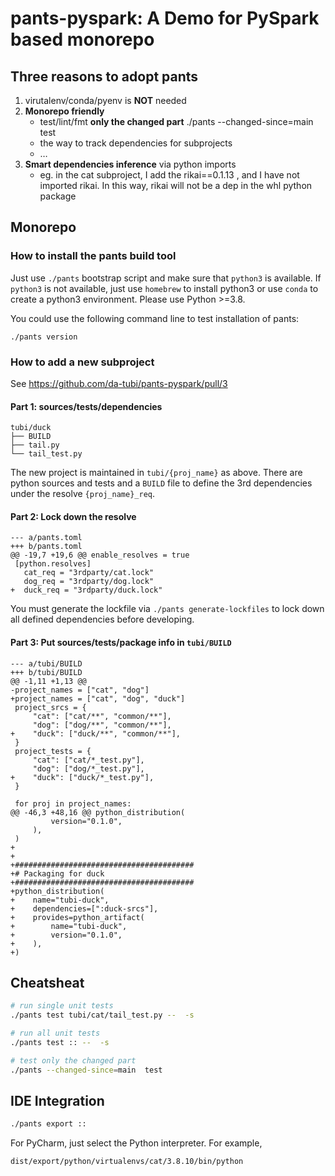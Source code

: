 # pants-pyspark: A Demo for PySpark based monorepo

## Three reasons to adopt pants
1. virutalenv/conda/pyenv is **NOT** needed
2. **Monorepo friendly**
   + test/lint/fmt **only the changed part** ./pants --changed-since=main  test
   + the way to track dependencies for subprojects
   + …
3. **Smart dependencies inference** via python imports
   + eg. in the cat subproject, I add the rikai==0.1.13 , and I have not imported rikai. In this way, rikai will not be a dep in the whl python package

## Monorepo
### How to install the pants build tool
Just use `./pants` bootstrap script and make sure that `python3` is available. If `python3` is not available,
just use `homebrew` to install python3 or use `conda` to create a python3 environment. Please use Python >=3.8.

You could use the following command line to test installation of pants:
```
./pants version
```

### How to add a new subproject
See https://github.com/da-tubi/pants-pyspark/pull/3

#### Part 1: sources/tests/dependencies
```
tubi/duck
├── BUILD
├── tail.py
└── tail_test.py
```
The new project is maintained in `tubi/{proj_name}` as above. There are python sources and tests and a `BUILD` file
to define the 3rd dependencies under the resolve `{proj_name}_req`.

#### Part 2: Lock down the resolve
```
--- a/pants.toml
+++ b/pants.toml
@@ -19,7 +19,6 @@ enable_resolves = true
 [python.resolves]
   cat_req = "3rdparty/cat.lock"
   dog_req = "3rdparty/dog.lock"
+  duck_req = "3rdparty/duck.lock"

```
You must generate the lockfile via `./pants generate-lockfiles` to lock down all defined dependencies before developing.

#### Part 3: Put sources/tests/package info in `tubi/BUILD`
```
--- a/tubi/BUILD
+++ b/tubi/BUILD
@@ -1,11 +1,13 @@
-project_names = ["cat", "dog"]
+project_names = ["cat", "dog", "duck"]
 project_srcs = {
     "cat": ["cat/**", "common/**"],
     "dog": ["dog/**", "common/**"],
+    "duck": ["duck/**", "common/**"],
 }
 project_tests = {
     "cat": ["cat/*_test.py"],
     "dog": ["dog/*_test.py"],
+    "duck": ["duck/*_test.py"],
 }

 for proj in project_names:
@@ -46,3 +48,16 @@ python_distribution(
         version="0.1.0",
     ),
 )
+
+
+########################################
+# Packaging for duck
+########################################
+python_distribution(
+    name="tubi-duck",
+    dependencies=[":duck-srcs"],
+    provides=python_artifact(
+        name="tubi-duck",
+        version="0.1.0",
+    ),
+)
```



## Cheatsheat
``` bash
# run single unit tests
./pants test tubi/cat/tail_test.py --  -s

# run all unit tests
./pants test :: --  -s

# test only the changed part
./pants --changed-since=main  test
```

## IDE Integration
``` bash
./pants export ::
```
For PyCharm, just select the Python interpreter. For example,
```
dist/export/python/virtualenvs/cat/3.8.10/bin/python
```
